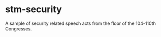 # stm-security
A sample of security related speech acts from the floor of the 104-110th Congresses.
